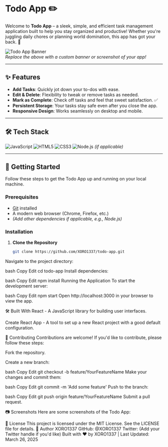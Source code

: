 # Todo App ✏️

Welcome to **Todo App** – a sleek, simple, and efficient task management application built to help you stay organized and productive! Whether you're juggling daily chores or planning world domination, this app has got your back. 🚀

![Todo App Banner](https://via.placeholder.com/1200x400.png?text=Todo+App+Banner)  
*Replace the above with a custom banner or screenshot of your app!*

---

## ✨ Features

- **Add Tasks**: Quickly jot down your to-dos with ease.
- **Edit & Delete**: Flexibility to tweak or remove tasks as needed.
- **Mark as Complete**: Check off tasks and feel that sweet satisfaction. ✅
- **Persistent Storage**: Your tasks stay safe even after you close the app.
- **Responsive Design**: Works seamlessly on desktop and mobile.

---

## 🛠️ Tech Stack

![JavaScript](https://img.shields.io/badge/-JavaScript-F7DF1E?style=flat-square&logo=javascript&logoColor=black)
![HTML5](https://img.shields.io/badge/-HTML5-E34F26?style=flat-square&logo=html5&logoColor=white)
![CSS3](https://img.shields.io/badge/-CSS3-1572B6?style=flat-square&logo=css3&logoColor=white)
![Node.js](https://img.shields.io/badge/-Node.js-339933?style=flat-square&logo=node.js&logoColor=white) *(if applicable)*

---

## 🚀 Getting Started

Follow these steps to get the Todo App up and running on your local machine.

### Prerequisites
- [Git](https://git-scm.com/) installed
- A modern web browser (Chrome, Firefox, etc.)
- *(Add other dependencies if applicable, e.g., Node.js)*

### Installation
1. **Clone the Repository**  
   ```bash
   git clone https://github.com/XORO1337/todo-app.git
Navigate to the project directory:

bash
Copy
Edit
cd todo-app
Install dependencies:

bash
Copy
Edit
npm install
Running the Application
To start the development server:

bash
Copy
Edit
npm start
Open http://localhost:3000 in your browser to view the app.

🛠️ Built With
React - A JavaScript library for building user interfaces.

Create React App - A tool to set up a new React project with a good default configuration.

🤝 Contributing
Contributions are welcome! If you'd like to contribute, please follow these steps:

Fork the repository.

Create a new branch:

bash
Copy
Edit
git checkout -b feature/YourFeatureName
Make your changes and commit them:

bash
Copy
Edit
git commit -m 'Add some feature'
Push to the branch:

bash
Copy
Edit
git push origin feature/YourFeatureName
Submit a pull request.

📷 Screenshots
Here are some screenshots of the Todo App:


📄 License
This project is licensed under the MIT License. See the LICENSE file for details.
👤 Author
XORO1337
GitHub: @XORO1337
Twitter: (Add your Twitter handle if you'd like)
Built with ❤️ by XORO1337 | Last Updated: March 26, 2025
